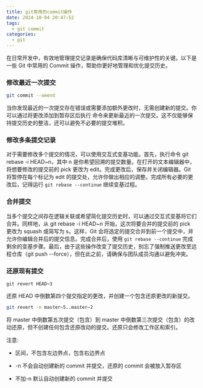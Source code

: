 ```yaml
---
title: git常用的commit操作
date: 2024-10-04 20:47:52
tags:
  - git commit
categories:
  - git
---
```


在日常开发中，有效地管理提交记录是确保代码库清晰与可维护性的关键。以下是一些 Git 中常用的 Commit 操作，帮助你更好地管理和优化提交历史。

<!-- more -->

### 修改最近一次提交

```bash
git commit --amend
```

当你发现最近的一次提交存在错误或需要添加额外更改时，无需创建新的提交。你可以通过将更改添加到暂存区后执行 命令来更新最近的一次提交。这不仅能够保持提交历史的整洁，还可以避免不必要的提交堆积。

### 修改多条提交记录

对于需要修改多个提交的情况，可以使用交互式变基功能。首先，执行命令 git rebase -i HEAD~n，其中 n 是你希望回溯的提交数量。在打开的文本编辑器中，将想要修改的提交前的 pick 更改为 edit。完成更改后，保存并关闭编辑器。Git 将暂停在每个标记为 edit 的提交处，允许你做出相应的调整。完成所有必要的更改后，记得运行 `git rebase --continue` 继续变基过程。

### 合并提交

当多个提交之间存在逻辑关联或希望简化提交历史时，可以通过交互式变基将它们合并。同样地，从 git rebase -i HEAD~n 开始，这次将要合并的提交前的 pick 更改为 squash 或简写为 s。这样，Git 会将选定的提交合并到前一个提交中，并允许你编辑合并后的提交信息。完成合并后，使用 `git rebase --continue` 完成剩余的变基步骤。最后，由于这些操作改变了提交历史，别忘了强制推送更改至远程仓库（git push --force），但在此之前，请确保与团队成员沟通以避免冲突。

### 还原现有提交

```sha
git revert HEAD~3
```

还原 HEAD 中倒数第四个提交指定的更改，并创建一个包含还原更改的新提交。

```sh
git revert -n master~5..master~2
```

将 master 中倒数第五次提交（包含）到 master 中倒数第三次提交（包含）的改动还原，但不创建任何包含还原改动的提交。还原只会修改工作区和索引。

注意:

- 区间，不包含左边界点，包含右边界点

- -n 不会自动创建新的 commit 并提交，还原的 commit 会被放入暂存区

- 不加-n 默认自动创建新的 commit 并提交
